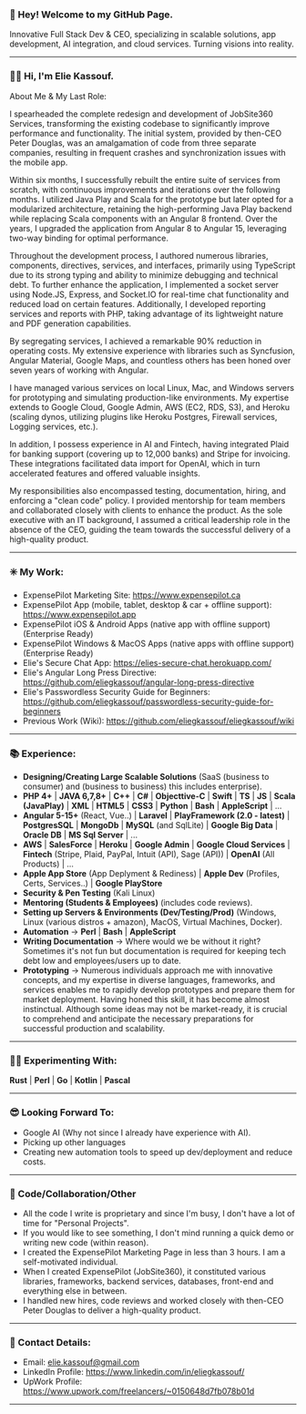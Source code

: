 ### 👋 Hey! Welcome to my GitHub Page.

Innovative Full Stack Dev & CEO, specializing in scalable solutions, app development, AI integration, and cloud services. Turning visions into reality.

----------------------------

### 🙋‍♂️ Hi, I'm Elie Kassouf.

About Me & My Last Role:

I spearheaded the complete redesign and development of JobSite360 Services, transforming the existing codebase to significantly improve performance and functionality. The initial system, provided by then-CEO Peter Douglas, was an amalgamation of code from three separate companies, resulting in frequent crashes and synchronization issues with the mobile app.

Within six months, I successfully rebuilt the entire suite of services from scratch, with continuous improvements and iterations over the following months. I utilized Java Play and Scala for the prototype but later opted for a modularized architecture, retaining the high-performing Java Play backend while replacing Scala components with an Angular 8 frontend. Over the years, I upgraded the application from Angular 8 to Angular 15, leveraging two-way binding for optimal performance.

Throughout the development process, I authored numerous libraries, components, directives, services, and interfaces, primarily using TypeScript due to its strong typing and ability to minimize debugging and technical debt. To further enhance the application, I implemented a socket server using Node.JS, Express, and Socket.IO for real-time chat functionality and reduced load on certain features. Additionally, I developed reporting services and reports with PHP, taking advantage of its lightweight nature and PDF generation capabilities.

By segregating services, I achieved a remarkable 90% reduction in operating costs. My extensive experience with libraries such as Syncfusion, Angular Material, Google Maps, and countless others has been honed over seven years of working with Angular.

I have managed various services on local Linux, Mac, and Windows servers for prototyping and simulating production-like environments. My expertise extends to Google Cloud, Google Admin, AWS (EC2, RDS, S3), and Heroku (scaling dynos, utilizing plugins like Heroku Postgres, Firewall services, Logging services, etc.).

In addition, I possess experience in AI and Fintech, having integrated Plaid for banking support (covering up to 12,000 banks) and Stripe for invoicing. These integrations facilitated data import for OpenAI, which in turn accelerated features and offered valuable insights.

My responsibilities also encompassed testing, documentation, hiring, and enforcing a "clean code" policy. I provided mentorship for team members and collaborated closely with clients to enhance the product. As the sole executive with an IT background, I assumed a critical leadership role in the absence of the CEO, guiding the team towards the successful delivery of a high-quality product.

----------------------------

### ✳️ My Work:
- ExpensePilot Marketing Site: https://www.expensepilot.ca
- ExpensePilot App (mobile, tablet, desktop & car + offline support): https://www.expensepilot.app
- ExpensePilot iOS & Android Apps (native app with offline support) (Enterprise Ready)
- ExpensePilot Windows & MacOS Apps (native apps with offline support) (Enterprise Ready)
- Elie's Secure Chat App: https://elies-secure-chat.herokuapp.com/
- Elie's Angular Long Press Directive: https://github.com/eliegkassouf/angular-long-press-directive
- Elie's Passwordless Security Guide for Beginners: https://github.com/eliegkassouf/passwordless-security-guide-for-beginners
- Previous Work (Wiki): https://github.com/eliegkassouf/eliegkassouf/wiki
----------------------------

### 📚 Experience:
- <b>Designing/Creating Large Scalable Solutions</b> (SaaS (business to consumer) and (business to business) this includes enterprise).
- <b>PHP 4+</b> | <b>JAVA 6,7,8+</b> | <b>C++</b> | <b>C#</b> | <b>Objecttive-C</b> | <b>Swift</b> | <b>TS</b> | <b>JS</b> | <b>Scala (JavaPlay)</b> | <b>XML</b> | <b>HTML5</b> | <b>CSS3</b> | <b>Python</b> | <b>Bash</b> | <b>AppleScript</b> | ...
- <b>Angular 5-15+</b> (React, Vue..) | <b>Laravel</b> | <b>PlayFramework (2.0 - latest)</b> | <b>PostgresSQL</b> | <b>MongoDb</b> | <b>MySQL</b> (and SqlLite) | <b>Google Big Data</b> | <b>Oracle DB</b> | <b>MS Sql Server</b> | ...
- <b>AWS</b> | <b>SalesForce</b> | <b>Heroku</b> | <b>Google Admin</b> | <b>Google Cloud Services</b> | <b>Fintech</b> (Stripe, Plaid, PayPal, Intuit (API), Sage (API)) | <b>OpenAI</b> (All Products) | ...
- <b>Apple App Store</b> (App Deplyment & Rediness) | <b>Apple Dev</b> (Profiles, Certs, Services..) | <b>Google PlayStore</b>
- <b>Security & Pen Testing</b> (Kali Linux)
- <b>Mentoring (Students & Employees)</b> (includes code reviews).
- <b>Setting up Servers & Environments (Dev/Testing/Prod)</b> (Windows, Linux (various distros + amazon), MacOS, Virtual Machines, Docker).
- <b>Automation</b> -> <b>Perl</b> | <b> Bash</b> | <b>AppleScript</b>
- <b>Writing Documentation</b> -> Where would we be without it right? Sometimes it's not fun but documentation is required for keeping tech debt low and employees/users up to date.
- <b>Prototyping</b> -> Numerous individuals approach me with innovative concepts, and my expertise in diverse languages, frameworks, and services enables me to rapidly develop prototypes and prepare them for market deployment. Having honed this skill, it has become almost instinctual. Although some ideas may not be market-ready, it is crucial to comprehend and anticipate the necessary preparations for successful production and scalability.

----------------------------

### 🕵️‍♂️ Experimenting With:
<b>Rust</b> | <b>Perl</b> | <b>Go</b> | <b>Kotlin</b> | <b>Pascal</b>

----------------------------

### 😎 Looking Forward To:
- Google AI (Why not since I already have experience with AI).
- Picking up other languages
- Creating new automation tools to speed up dev/deployment and reduce costs.

----------------------------

### 💬 Code/Collaboration/Other
- All the code I write is proprietary and since I'm busy, I don't have a lot of time for "Personal Projects".
- If you would like to see something, I don't mind running a quick demo or writing new code (within reason).
- I created the ExpensePilot Marketing Page in less than 3 hours. I am a self-motivated individual.
- When I created ExpensePilot (JobSite360), it constituted various libraries, frameworks, backend services, databases, front-end and everything else in between.
- I handled new hires, code reviews and worked closely with then-CEO Peter Douglas to deliver a high-quality product. 

----------------------------

### 📧 Contact Details:
- Email: elie.kassouf@gmail.com
- LinkedIn Profile: https://www.linkedin.com/in/eliegkassouf/
- UpWork Profile: https://www.upwork.com/freelancers/~0150648d7fb078b01d

----------------------------
